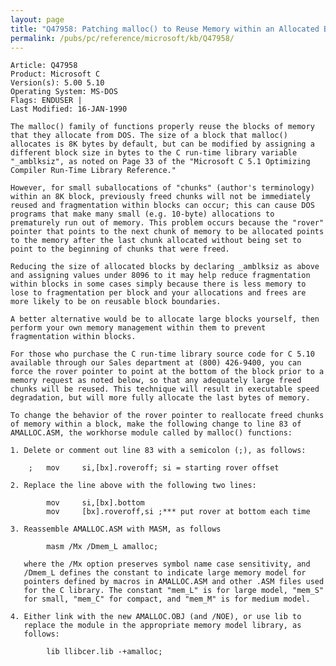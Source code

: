 ```yaml
---
layout: page
title: "Q47958: Patching malloc() to Reuse Memory within an Allocated Block"
permalink: /pubs/pc/reference/microsoft/kb/Q47958/
---
```


	Article: Q47958
	Product: Microsoft C
	Version(s): 5.00 5.10
	Operating System: MS-DOS
	Flags: ENDUSER |
	Last Modified: 16-JAN-1990
	
	The malloc() family of functions properly reuse the blocks of memory
	that they allocate from DOS. The size of a block that malloc()
	allocates is 8K bytes by default, but can be modified by assigning a
	different block size in bytes to the C run-time library variable
	"_amblksiz", as noted on Page 33 of the "Microsoft C 5.1 Optimizing
	Compiler Run-Time Library Reference."
	
	However, for small suballocations of "chunks" (author's terminology)
	within an 8K block, previously freed chunks will not be immediately
	reused and fragmentation within blocks can occur; this can cause DOS
	programs that make many small (e.g. 10-byte) allocations to
	prematurely run out of memory. This problem occurs because the "rover"
	pointer that points to the next chunk of memory to be allocated points
	to the memory after the last chunk allocated without being set to
	point to the beginning of chunks that were freed.
	
	Reducing the size of allocated blocks by declaring _amblksiz as above
	and assigning values under 8096 to it may help reduce fragmentation
	within blocks in some cases simply because there is less memory to
	lose to fragmentation per block and your allocations and frees are
	more likely to be on reusable block boundaries.
	
	A better alternative would be to allocate large blocks yourself, then
	perform your own memory management within them to prevent
	fragmentation within blocks.
	
	For those who purchase the C run-time library source code for C 5.10
	available through our Sales department at (800) 426-9400, you can
	force the rover pointer to point at the bottom of the block prior to a
	memory request as noted below, so that any adequately large freed
	chunks will be reused. This technique will result in executable speed
	degradation, but will more fully allocate the last bytes of memory.
	
	To change the behavior of the rover pointer to reallocate freed chunks
	of memory within a block, make the following change to line 83 of
	AMALLOC.ASM, the workhorse module called by malloc() functions:
	
	1. Delete or comment out line 83 with a semicolon (;), as follows:
	
	    ;   mov     si,[bx].roveroff; si = starting rover offset
	
	2. Replace the line above with the following two lines:
	
	        mov     si,[bx].bottom
	        mov     [bx].roveroff,si ;*** put rover at bottom each time
	
	3. Reassemble AMALLOC.ASM with MASM, as follows
	
	        masm /Mx /Dmem_L amalloc;
	
	   where the /Mx option preserves symbol name case sensitivity, and
	   /Dmem_L defines the constant to indicate large memory model for
	   pointers defined by macros in AMALLOC.ASM and other .ASM files used
	   for the C library. The constant "mem_L" is for large model, "mem_S"
	   for small, "mem_C" for compact, and "mem_M" is for medium model.
	
	4. Either link with the new AMALLOC.OBJ (and /NOE), or use lib to
	   replace the module in the appropriate memory model library, as
	   follows:
	
	        lib llibcer.lib -+amalloc;
